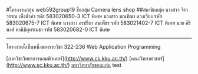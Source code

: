 #โครงงานกลุ่ม web592group19
ชื่อกลุ่ม Camera lens shop
##สมาชิกกลุ่ม
นางสาว จิราวรรณ เพ็งน้ำคำ รหัส 583020650-3 ICT พิเศษ
นางสาว มณฑิฌา ดวงเวียง รหัส 583020675-7 ICT พิเศษ
นางสาว อรปรียา สมเพ็ชร รหัส 583021402-7 ICT พิเศษ
นาย ศิริพงศ์ คงนิธิมุทรเมธา รหัส 583020682-0 ICT พิเศษ

<hr>
โครงงานนี้เป็นหนึ่งของรายวิชา 322-236 Web Application Programming

[ภาควิชาวิทยาการคอมพิวเตอร์]้(http://www.cs.kku.ac.th/)
[คณะวิทยาศาสตร์]้(http://www.sc.kku.ac.th/)
[มหาวิทยาลัยขอนแก่น](้http://www.kku.ac.th/)
test

